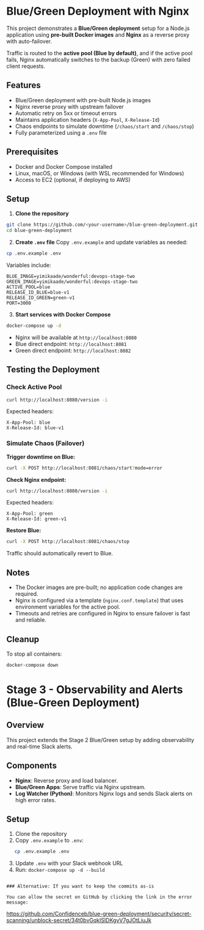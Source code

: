 # Blue/Green Deployment with Nginx

This project demonstrates a **Blue/Green deployment** setup for a Node.js application using **pre-built Docker images** and **Nginx** as a reverse proxy with auto-failover.

Traffic is routed to the **active pool (Blue by default)**, and if the active pool fails, Nginx automatically switches to the backup (Green) with zero failed client requests.

## Features

- Blue/Green deployment with pre-built Node.js images
- Nginx reverse proxy with upstream failover
- Automatic retry on 5xx or timeout errors
- Maintains application headers (`X-App-Pool`, `X-Release-Id`)
- Chaos endpoints to simulate downtime (`/chaos/start` and `/chaos/stop`)
- Fully parameterized using a `.env` file

## Prerequisites

- Docker and Docker Compose installed
- Linux, macOS, or Windows (with WSL recommended for Windows)
- Access to EC2 (optional, if deploying to AWS)

## Setup

1. **Clone the repository**

```bash
git clone https://github.com/<your-username>/blue-green-deployment.git
cd blue-green-deployment
```

2. **Create `.env` file**
   Copy `.env.example` and update variables as needed:

```bash
cp .env.example .env
```

Variables include:

```text
BLUE_IMAGE=yimikaade/wonderful:devops-stage-two
GREEN_IMAGE=yimikaade/wonderful:devops-stage-two
ACTIVE_POOL=blue
RELEASE_ID_BLUE=blue-v1
RELEASE_ID_GREEN=green-v1
PORT=3000
```

3. **Start services with Docker Compose**

```bash
docker-compose up -d
```

- Nginx will be available at `http://localhost:8080`
- Blue direct endpoint: `http://localhost:8081`
- Green direct endpoint: `http://localhost:8082`

## Testing the Deployment

### Check Active Pool

```bash
curl http://localhost:8080/version -i
```

Expected headers:

```
X-App-Pool: blue
X-Release-Id: blue-v1
```

### Simulate Chaos (Failover)

**Trigger downtime on Blue:**

```bash
curl -X POST http://localhost:8081/chaos/start?mode=error
```

**Check Nginx endpoint:**

```bash
curl http://localhost:8080/version -i
```

Expected headers:

```
X-App-Pool: green
X-Release-Id: green-v1
```

**Restore Blue:**

```bash
curl -X POST http://localhost:8081/chaos/stop
```

Traffic should automatically revert to Blue.

## Notes

- The Docker images are pre-built; no application code changes are required.
- Nginx is configured via a template (`nginx.conf.template`) that uses environment variables for the active pool.
- Timeouts and retries are configured in Nginx to ensure failover is fast and reliable.

## Cleanup

To stop all containers:

```bash
docker-compose down
```

# Stage 3 - Observability and Alerts (Blue-Green Deployment)

## Overview

This project extends the Stage 2 Blue/Green setup by adding observability and real-time Slack alerts.

## Components

- **Nginx**: Reverse proxy and load balancer.
- **Blue/Green Apps**: Serve traffic via Nginx upstream.
- **Log Watcher (Python)**: Monitors Nginx logs and sends Slack alerts on high error rates.

## Setup

1. Clone the repository
2. Copy `.env.example` to `.env`:

```bash
   cp .env.example .env
```

3. Update `.env` with your Slack webhook URL
4. Run: `docker-compose up -d --build`

```

### Alternative: If you want to keep the commits as-is

You can allow the secret on GitHub by clicking the link in the error message:
```

https://github.com/Confidenceb/blue-green-deployment/security/secret-scanning/unblock-secret/34t0bvGqkISlDKgvV7gJOtLiuJk
